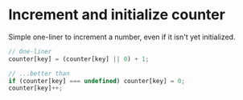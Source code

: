 # Increment and initialize counter

Simple one-liner to increment a number, even if it isn't yet initialized.

```javascript
// One-liner
counter[key] = (counter[key] || 0) + 1;

// ...better than
if (counter[key] === undefined) counter[key] = 0;
counter[key]++;
```
